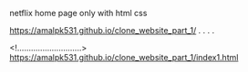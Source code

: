netflix home page only with html css

 https://amalpk531.github.io/clone_website_part_1/
 .
 .
 .
 .

 <!............................>
 https://amalpk531.github.io/clone_website_part_1/index1.html
